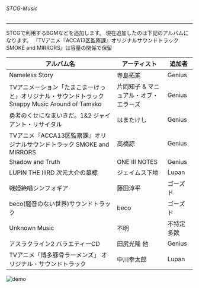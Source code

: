 ﻿###### STCG-Music
---
STCGで利用するBGMなどを追加します。
現在追加したのは下記のアルバムになります。
『TVアニメ『ACCA13区監察課』オリジナルサウンドトラック SMOKE and MIRRORS』は容量の関係で保留

| アルバム名 | アーティスト | 追加者 |
----|----|---- 
| Nameless Story | 寺島拓篤 | Genius |
| TVアニメーション「たまこまーけっと」オリジナル・サウンドトラック Snappy Music Around of Tamako | 片岡知子 & マニュアル・オブ・エラーズ | Genius |
| 勇者のくせになまいきだ。1&2 ジャイアント・リサイタル | はまたけし | Genius |
| TVアニメ『ACCA13区監察課』オリジナルサウンドトラック SMOKE and MIRRORS | 高橋諒 | Genius |
| Shadow and Truth | ONE III NOTES | Genius |
| LUPIN THE IIIRD 次元大介の墓標 | ジェイムス下地 | Lupan |
| 戦姫絶唱シンフォギア | 藤田淳平 | ゴーズド |
| beco(騒音のない世界)サウンドトラック | beco | ゴーズド |
| Unknown Music | 不明 | 不特定多数 |
| アスラクライン2 バラエティーCD| 田尻光隆 他 | Genius |
| TVアニメ「博多豚骨ラーメンズ」 オリジナル・サウンドトラック | 中川幸太郎 | Lupan |


![demo](https://img.gifmagazine.net/gifmagazine/images/3003682/original.gif)
